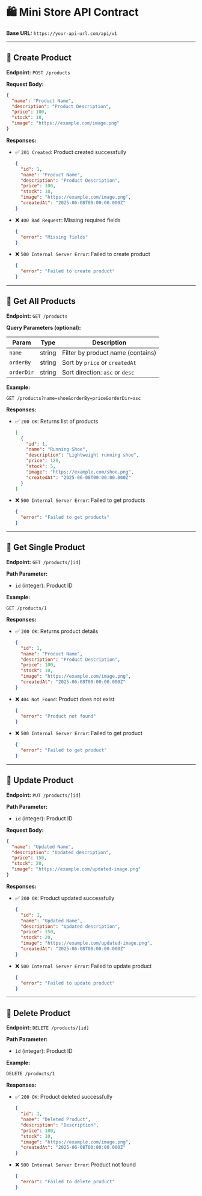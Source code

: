 # 🛍️ Mini Store API Contract

**Base URL:** `https://your-api-url.com/api/v1`

---

## 🔹 Create Product

**Endpoint:** `POST /products`

**Request Body:**

```json
{
  "name": "Product Name",
  "description": "Product Description",
  "price": 100,
  "stock": 10,
  "image": "https://example.com/image.png"
}
```

**Responses:**

- ✅ `201 Created`: Product created successfully

  ```json
  {
    "id": 1,
    "name": "Product Name",
    "description": "Product Description",
    "price": 100,
    "stock": 10,
    "image": "https://example.com/image.png",
    "createdAt": "2025-06-08T00:00:00.000Z"
  }
  ```

- ❌ `400 Bad Request`: Missing required fields

  ```json
  {
    "error": "Missing fields"
  }
  ```

- ❌ `500 Internal Server Error`: Failed to create product
  ```json
  {
    "error": "Failed to create product"
  }
  ```

---

## 🔹 Get All Products

**Endpoint:** `GET /products`

**Query Parameters (optional):**

| Param      | Type   | Description                       |
| ---------- | ------ | --------------------------------- |
| `name`     | string | Filter by product name (contains) |
| `orderBy`  | string | Sort by `price` or `createdAt`    |
| `orderDir` | string | Sort direction: `asc` or `desc`   |

**Example:**

```
GET /products?name=shoe&orderBy=price&orderDir=asc
```

**Responses:**

- ✅ `200 OK`: Returns list of products

  ```json
  [
    {
      "id": 1,
      "name": "Running Shoe",
      "description": "Lightweight running shoe",
      "price": 120,
      "stock": 5,
      "image": "https://example.com/shoe.png",
      "createdAt": "2025-06-08T00:00:00.000Z"
    }
  ]
  ```

- ❌ `500 Internal Server Error`: Failed to get products
  ```json
  {
    "error": "Failed to get products"
  }
  ```

---

## 🔹 Get Single Product

**Endpoint:** `GET /products/[id]`

**Path Parameter:**

- `id` (integer): Product ID

**Example:**

```
GET /products/1
```

**Responses:**

- ✅ `200 OK`: Returns product details

  ```json
  {
    "id": 1,
    "name": "Product Name",
    "description": "Product Description",
    "price": 100,
    "stock": 10,
    "image": "https://example.com/image.png",
    "createdAt": "2025-06-08T00:00:00.000Z"
  }
  ```

- ❌ `404 Not Found`: Product does not exist

  ```json
  {
    "error": "Product not found"
  }
  ```

- ❌ `500 Internal Server Error`: Failed to get product

  ```json
  {
    "error": "Failed to get product"
  }
  ```

---

## 🔹 Update Product

**Endpoint:** `PUT /products/[id]`

**Path Parameter:**

- `id` (integer): Product ID

**Request Body:**

```json
{
  "name": "Updated Name",
  "description": "Updated description",
  "price": 150,
  "stock": 20,
  "image": "https://example.com/updated-image.png"
}
```

**Responses:**

- ✅ `200 OK`: Product updated successfully

  ```json
  {
    "id": 1,
    "name": "Updated Name",
    "description": "Updated description",
    "price": 150,
    "stock": 20,
    "image": "https://example.com/updated-image.png",
    "createdAt": "2025-06-08T00:00:00.000Z"
  }
  ```

- ❌ `500 Internal Server Error`: Failed to update product

  ```json
  {
    "error": "Failed to update product"
  }
  ```

---

## 🔹 Delete Product

**Endpoint:** `DELETE /products/[id]`

**Path Parameter:**

- `id` (integer): Product ID

**Example:**

```
DELETE /products/1
```

**Responses:**

- ✅ `200 OK`: Product deleted successfully

  ```json
  {
    "id": 1,
    "name": "Deleted Product",
    "description": "Description",
    "price": 100,
    "stock": 10,
    "image": "https://example.com/image.png",
    "createdAt": "2025-06-08T00:00:00.000Z"
  }
  ```

- ❌ `500 Internal Server Error`: Product not found

  ```json
  {
    "error": "Failed to delete product"
  }
  ```
